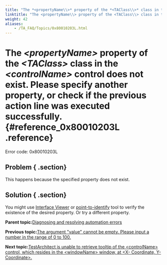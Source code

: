 ```yaml
--- 
title: "The *<propertyName\\>* property of the *<TAClass\\>* class in the *<controlName\\>* control does not exist. Please specify another property, or check if the previous action line was executed successfully."
linktitle: "The <propertyName\\> property of the <TAClass\\> class in the <controlName\\> control does not exist. Please specify another property, or check if the previous action line was executed successfully."
weight: 42
aliases: 
    - /TA_FAQ/Topics/0x80010203L.html
---
```

# The *<propertyName\>* property of the *<TAClass\>* class in the *<controlName\>* control does not exist. Please specify another property, or check if the previous action line was executed successfully. {#reference_0x80010203L .reference}

Error code: 0x80010203L

## Problem { .section}

This happens because the specified property does not exist.

## Solution { .section}

You might use [Interface Viewer](../../TA_Help/Topics/Interface_def_Viewer.html) or [point-to-identify](../../TA_Help/Topics/Interface_def_client_interface_tool_identify.html) tool to verify the existence of the desired property. Or try a different property.

**Parent topic:**[Diagnosing and resolving automation errors](../../TA_FAQ/Topics/faq.automation_error.html)

**Previous topic:**[The argument "value" cannot be empty. Please input a number in the range of 0 to 100.](../../TA_FAQ/Topics/0x8001000DL-1.html)

**Next topic:**[TestArchitect is unable to retrieve tooltip of the <controlName\> control, which resides in the <windowName\> window, at <X- Coordinate, Y-Coordinate\>.](../../TA_FAQ/Topics/0x80016006L.html)

